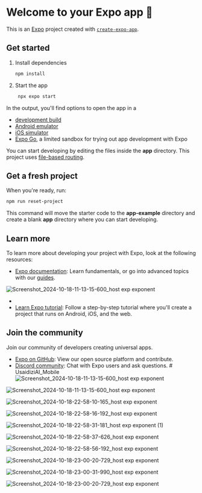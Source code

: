 # Welcome to your Expo app 👋

This is an [Expo](https://expo.dev) project created with [`create-expo-app`](https://www.npmjs.com/package/create-expo-app).

## Get started

1. Install dependencies

   ```bash
   npm install
   ```

2. Start the app

   ```bash
    npx expo start
   ```

In the output, you'll find options to open the app in a

- [development build](https://docs.expo.dev/develop/development-builds/introduction/)
- [Android emulator](https://docs.expo.dev/workflow/android-studio-emulator/)
- [iOS simulator](https://docs.expo.dev/workflow/ios-simulator/)
- [Expo Go](https://expo.dev/go), a limited sandbox for trying out app development with Expo

You can start developing by editing the files inside the **app** directory. This project uses [file-based routing](https://docs.expo.dev/router/introduction).

## Get a fresh project

When you're ready, run:

```bash
npm run reset-project
```

This command will move the starter code to the **app-example** directory and create a blank **app** directory where you can start developing.

## Learn more

To learn more about developing your project with Expo, look at the following resources:

- [Expo documentation](https://docs.expo.dev/): Learn fundamentals, or go into advanced topics with our [guides](https://docs.expo.dev/guides).

![Screenshot_2024-10-18-11-13-15-600_host exp exponent](https://github.com/user-attachments/assets/f7d9e471-b76c-4901-a281-83658341c5c1)

- 
- [Learn Expo tutorial](https://docs.expo.dev/tutorial/introduction/): Follow a step-by-step tutorial where you'll create a project that runs on Android, iOS, and the web.

## Join the community

Join our community of developers creating universal apps.

- [Expo on GitHub](https://github.com/expo/expo): View our open source platform and contribute.
- [Discord community](https://chat.expo.dev): Chat with Expo users and ask questions.
#   U s a i d i z i A I _ M o b i l e 
 ![Screenshot_2024-10-18-11-13-15-600_host exp exponent](https://github.com/user-attachments/assets/02de520e-6b01-43b7-b49f-fbb04d429341)

 ![Screenshot_2024-10-18-11-13-15-600_host exp exponent](https://github.com/user-attachments/assets/1aec5f05-9c66-4ec0-bc56-6c7684c2b932)

![Screenshot_2024-10-18-22-58-10-165_host exp exponent](https://github.com/user-attachments/assets/a2ea08eb-62f5-40dc-815b-56489ed65597)

![Screenshot_2024-10-18-22-58-16-192_host exp exponent](https://github.com/user-attachments/assets/fe75ba9f-41bf-4841-aab6-cc97edd3d94f)

![Screenshot_2024-10-18-22-58-31-181_host exp exponent (1)](https://github.com/user-attachments/assets/a5f3321f-69e6-4ffe-a143-fb3bd88c841a)

![Screenshot_2024-10-18-22-58-37-626_host exp exponent](https://github.com/user-attachments/assets/845fb20f-19a9-4d61-9716-1a6b9de46a1c)

![Screenshot_2024-10-18-22-58-56-192_host exp exponent](https://github.com/user-attachments/assets/c01c7e84-5619-474b-95d4-9ca6d04455fc)

![Screenshot_2024-10-18-23-00-20-729_host exp exponent](https://github.com/user-attachments/assets/1b01eac3-0e18-4a67-9448-a0adbf44d68f)

![Screenshot_2024-10-18-23-00-31-990_host exp exponent](https://github.com/user-attachments/assets/378ed8ba-2514-4faa-b266-6f592601344d)

![Screenshot_2024-10-18-23-00-20-729_host exp exponent](https://github.com/user-attachments/assets/0a5afa7d-990d-4e2f-8ca6-8f3b5b636c6c)











